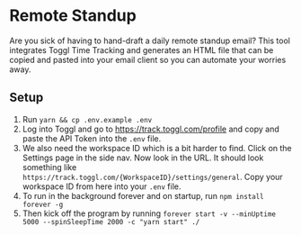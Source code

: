 # Remote Standup

Are you sick of having to hand-draft a daily remote standup email? This tool integrates Toggl Time Tracking and generates an HTML file that can be copied and pasted into your email client so you can automate your worries away.

## Setup

1. Run `yarn && cp .env.example .env`
1. Log into Toggl and go to https://track.toggl.com/profile and copy and paste the API Token into the `.env` file.
1. We also need the workspace ID which is a bit harder to find. Click on the Settings page in the side nav. Now look in the URL. It should look something like `https://track.toggl.com/{WorkspaceID}/settings/general`. Copy your workspace ID from here into your `.env` file.
1. To run in the background forever and on startup, run `npm install forever -g`
1. Then kick off the program by running `forever start -v --minUptime 5000 --spinSleepTime 2000 -c "yarn start" ./`
